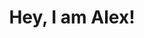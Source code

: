 ---
enable: true
title: "Hey, I am Alex!"
description: "At InfraHouse, I’m on a mission to redefine how startups approach infrastructure by delivering exceptional quality at an affordable price. Having worked as an infrastructure and database engineer at companies like Box, Dropbox, Pinterest, and various startups, I’ve seen firsthand how much startups overpay for mediocre solutions. I believe early-stage companies deserve infrastructure that scales with their ambitions — reliable, efficient, and tailored to their unique needs—without breaking the bank. InfraHouse is committed to empowering startups with world-class infrastructure solutions, enabling them to achieve better results, innovate faster, and grow smarter, all while keeping costs predictable and manageable."
image: "/images/alex-avatar.jpg"

# don't create a separate page
_build:
  render: "never"
---